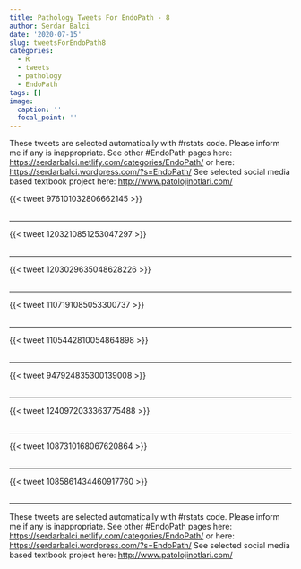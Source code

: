 ```yaml
---
title: Pathology Tweets For EndoPath - 8
author: Serdar Balci
date: '2020-07-15'
slug: tweetsForEndoPath8
categories:
  - R
  - tweets
  - pathology
  - EndoPath
tags: []
image:
  caption: ''
  focal_point: ''
---
```



These tweets are selected automatically with #rstats code. Please inform me if any is inappropriate.
See other #EndoPath pages here: https://serdarbalci.netlify.com/categories/EndoPath/  or here: https://serdarbalci.wordpress.com/?s=EndoPath/ 
See selected social media based textbook project here: http://www.patolojinotlari.com/

{{< tweet 976101032806662145 >}}
<br>
<br>
<hr>
{{< tweet 1203210851253047297 >}}
<br>
<br>
<hr>
{{< tweet 1203029635048628226 >}}
<br>
<br>
<hr>
{{< tweet 1107191085053300737 >}}
<br>
<br>
<hr>
{{< tweet 1105442810054864898 >}}
<br>
<br>
<hr>
{{< tweet 947924835300139008 >}}
<br>
<br>
<hr>
{{< tweet 1240972033363775488 >}}
<br>
<br>
<hr>
{{< tweet 1087310168067620864 >}}
<br>
<br>
<hr>
{{< tweet 1085861434460917760 >}}
<br>
<br>
<hr>


These tweets are selected automatically with #rstats code. Please inform me if any is inappropriate.
See other #EndoPath pages here: https://serdarbalci.netlify.com/categories/EndoPath/  or here: https://serdarbalci.wordpress.com/?s=EndoPath/ 
See selected social media based textbook project here: http://www.patolojinotlari.com/

